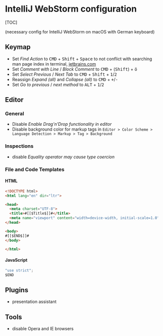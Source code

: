 # IntelliJ WebStorm configuration

[TOC]

(necessary config for IntelliJ WebStorm on macOS with German keyboard)

## Keymap

- Set _Find Action_ to <kbd>CMD</kbd> + <kbd>Shift</kbd> + <kbd>Space</kbd> to not conflict with searching man page index in terminal, [jetbrains.com](https://intellij-support.jetbrains.com/hc/en-us/articles/360005137400-Cmd-Shift-A-hotkey-opens-Terminal-with-apropos-search-instead-of-the-Find-Action-dialog)
- Set _Comment with Line_ / _Block Comment_ to <kbd>CMD</kbd> + (<kbd>Shift</kbd>) + <kbd>ö</kbd>
- Set _Select Previous_ / _Next Tab_ to <kbd>CMD</kbd> + <kbd>Shift</kbd> + <kbd>1</kbd>/<kbd>2</kbd>
- Reassign _Expand (all)_ and _Collapse (all)_ to <kbd>CMD</kbd> + <kbd>+</kbd>/<kbd>-</kbd>
- Set _Go to previous_ / _next method_ to  <kbd>ALT</kbd> + <kbd>1</kbd>/<kbd>2</kbd>

## Editor

### General

- Disable _Enable Drag'n'Drop functionality in editor_
- Disable background color for markup tags in `Editor > Color Scheme > Language Detection > Markup > Tag > Background`


### Inspections

- disable _Equality operator may cause type coercion_



### File and Code Templates

#### HTML

```html
<!DOCTYPE html>
<html lang="en" dir="ltr">

<head>
  <meta charset="UTF-8">
  <title>#[[$Title$]]#</title>
  <meta name="viewport" content="width=device-width, initial-scale=1.0">
</head>

<body>
#[[$END$]]#
</body>

</html>
```

#### JavaScript

```javascript
"use strict";
$END
```



## Plugins

- presentation assistant


## Tools

- disable Opera and IE browsers